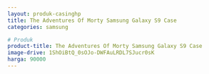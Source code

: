 ```yaml
---
layout: produk-casinghp
title: The Adventures Of Morty Samsung Galaxy S9 Case
categories: samsung

# Produk
product-title: The Adventures Of Morty Samsung Galaxy S9 Case
image-drive: 1ShOiBtQ_0sOJo-DWFAuLRDL7SJucr0sK
harga: 90000
---
```

